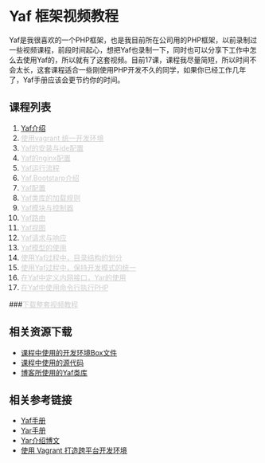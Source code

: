 Yaf 框架视频教程
===

Yaf是我很喜欢的一个PHP框架，也是我目前所在公司用的PHP框架，以前录制过一些视频课程，前段时间起心，想把Yaf也录制一下，同时也可以分享下工作中怎么去使用Yaf的，所以就有了这套视频。目前17课，课程我尽量简短，所以时间不会太长，这套课程适合一些刚使用PHP开发不久的同学，如果你已经工作几年了，Yaf手册应该会更节约你的时间。

课程列表
---
1.	<a href="" target="_blank">Yaf介绍</a>
2.	<a style="color:#ccc;" href="javascript:void(0);" target="_blank">使用vagrant 统一开发环境</a>
3.	<a style="color:#ccc;" href="javascript:void(0);" target="_blank">Yaf的安装与ide配置</a>
4.	<a style="color:#ccc;" href="javascript:void(0);" target="_blank">Yaf的nginx配置</a>
5.	<a style="color:#ccc;" href="javascript:void(0);" target="_blank">Yaf运行流程</a>
6.	<a style="color:#ccc;" href="javascript:void(0);" target="_blank">Yaf,Bootstarp介绍</a>	
7.	<a style="color:#ccc;" href="javascript:void(0);" target="_blank">Yaf配置</a>
8.	<a style="color:#ccc;" href="javascript:void(0);" target="_blank">Yaf类库的加载规则</a>
9.	<a style="color:#ccc;" href="javascript:void(0);" target="_blank">Yaf模块与控制器</a>
10.	<a style="color:#ccc;" href="javascript:void(0);" target="_blank">Yaf路由</a>
11.	<a style="color:#ccc;" href="javascript:void(0);" target="_blank">Yaf视图</a>
12.	<a style="color:#ccc;" href="javascript:void(0);" target="_blank">Yaf请求与响应</a>
13.	<a style="color:#ccc;" href="javascript:void(0);" target="_blank">Yaf模型的使用</a>
14.	<a style="color:#ccc;" href="javascript:void(0);" target="_blank">使用Yaf过程中，目录结构的划分</a>
15.	<a style="color:#ccc;" href="javascript:void(0);" target="_blank">使用Yaf过程中，保持开发模式的统一</a>
16.	<a style="color:#ccc;" href="javascript:void(0);" target="_blank">在Yaf中定义内网接口，Yar的使用</a>
17.	<a style="color:#ccc;" href="javascript:void(0);" target="_blank">在Yaf中使用命令行执行PHP</a>

###<a style="color:#ccc;" href="javascript:void(0);" target="_blank">下载整套视频教程</a>

相关资源下载
---

*	<a href="http://pan.baidu.com/s/1hqk3pcg" target="_blank">课程中使用的开发环境Box文件</a>
*	<a href="http://pan.baidu.com/s/1dD13CEt" target="_blank">课程中使用的源代码</a>
*	<a href="https://github.com/zhengyin/izhengyin-yaf-libs" target="_blank">博客所使用的Yaf类库</a>

相关参考链接
---

*	<a href="http://www.laruence.com/manual/" target="_blank">Yaf手册</a>
*	<a href="http://php.net/manual/zh/book.yar.php" target="_blank">Yar手册</a>
*	<a href="http://www.laruence.com/2012/09/15/2779.html" target="_blank">Yar介绍博文</a>
*	<a href="http://segmentfault.com/a/1190000000264347" target="_blank">使用 Vagrant 打造跨平台开发环境</a>

